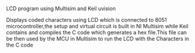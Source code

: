 LCD program using Multisim and Keil uvision

Displays coded characters using LCD which is connected to 8051 microcontroller,the setup and virtual circuit is built in NI Multisim while Keil contains and compiles the C code which generates a hex file.This file can be then used by the MCU in Multisim to run the LCD with the Characters in the C code

